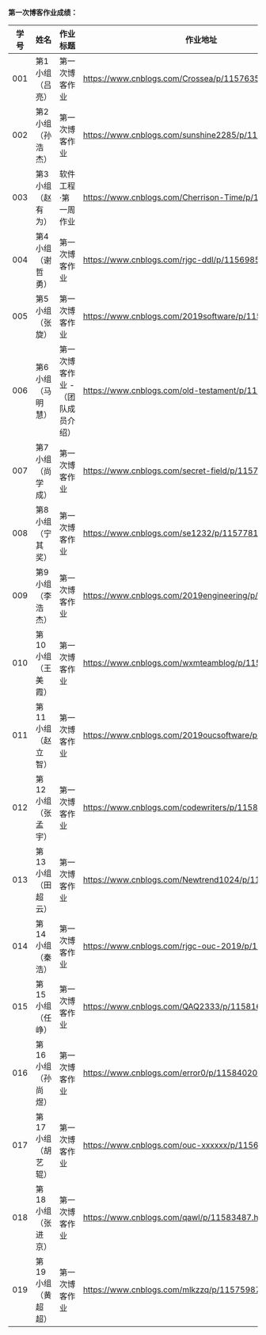 **第一次博客作业成绩：**

|学号|姓名|作业标题|作业地址|提交日期|分数|
|---|---|---|---|---|---|
|001|第1小组（吕亮）|第一次博客作业|https://www.cnblogs.com/Crossea/p/11576357.html|2019-09-24 10:05|10|
|002|第2小组（孙浩杰）|第一次博客作业|https://www.cnblogs.com/sunshine2285/p/11569041.html|2019-09-22 20:35|10|
|003|第3小组（赵有为）|软件工程·第一周作业|https://www.cnblogs.com/Cherrison-Time/p/11569771.html|2019-09-22 22:47|10|
|004|第4小组（谢哲勇）|第一次博客作业|https://www.cnblogs.com/rjgc-ddl/p/11569854.html|2019-09-23 16:14|10|
|005|第5小组（张旋）|第一次博客作业|https://www.cnblogs.com/2019software/p/11549985.html|2019-09-23 19:49|10|
|006|第6小组（马明慧）|第一次博客作业  -（团队成员介绍）|https://www.cnblogs.com/old-testament/p/11538139.html|2019-09-26 00:13|10|
|007|第7小组（尚学成）|第一次博客作业|https://www.cnblogs.com/secret-field/p/11575520.html|2019-09-23 23:34|10|
|008|第8小组（宁其奖）|第一次博客作业|https://www.cnblogs.com/se1232/p/11577811.html|2019-09-24 13:26|10|
|009|第9小组（李浩杰）|第一次博客作业|https://www.cnblogs.com/2019engineering/p/11573972.html|2019-09-24 16:47|10|
|010|第10小组（王美霞）|第一次博客作业|https://www.cnblogs.com/wxmteamblog/p/11569419.html|2019-09-22 21:40|10|
|011|第11小组（赵立智）|第一次博客作业|https://www.cnblogs.com/2019oucsoftware/p/11574189.html|2019-09-23 19:25|10|
|012|第12小组（张孟宇）|第一次博客作业|https://www.cnblogs.com/codewriters/p/11581584.html|2019-09-26 08:02|10|
|013|第13小组（田超云）|第一次博客作业|https://www.cnblogs.com/Newtrend1024/p/11575229.html|2019-09-24 19:26|10|
|014|第14小组（秦浩）|第一次博客作业|https://www.cnblogs.com/rjgc-ouc-2019/p/11573180.html|2019-09-23 16:53|10|
|015|第15小组（任峥）|第一次博客作业|https://www.cnblogs.com/QAQ2333/p/11581644.html|2019-09-26 00:08|10|
|016|第16小组（孙尚煜）|第一次博客作业|https://www.cnblogs.com/error0/p/11584020.html|2019-09-25 13:23|10|
|017|第17小组（胡艺辊）|第一次博客作业|https://www.cnblogs.com/ouc-xxxxxx/p/11569934.html|2019-09-23 08:01|10|
|018|第18小组（张进京）|第一次博客作业|https://www.cnblogs.com/qawl/p/11583487.html|2019-09-26 00:07|10|
|019|第19小组（黄超超）|第一次博客作业|https://www.cnblogs.com/mlkzzq/p/11575987.html|2019-09-24 00:11|10|


